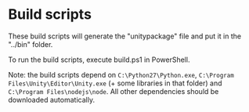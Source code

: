 # Build scripts

These build scripts will generate the "unitypackage" file and put it in the "../bin" folder.

To run the build scripts, execute build.ps1 in PowerShell.

Note: the build scripts depend on `C:\Python27\Python.exe`, `C:\Program Files\Unity\Editor\Unity.exe` (+ some libraries in that folder) and `C:\Program Files\nodejs\node`. All other dependencies should be downloaded automatically.
